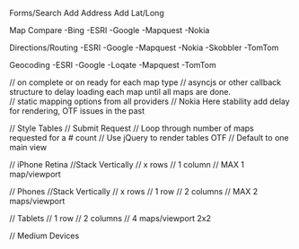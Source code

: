 Forms/Search
	Add Address
	Add Lat/Long


Map Compare
-Bing
-ESRI
-Google
-Mapquest
-Nokia

Directions/Routing
-ESRI
-Google
-Mapquest
-Nokia
-Skobbler 
-TomTom

Geocoding
-ESRI
-Google
-Loqate
-Mapquest
-TomTom

// on complete or on ready for each map type
// asyncjs or other callback structure to delay loading each map until all maps are done.  
// static mapping options from all providers
// Nokia Here stability add delay for rendering, OTF issues in the past

// Style Tables
// Submit Request
// Loop through number of maps requested for a # count
// Use jQuery to render tables OTF
// Default to one main view

// iPhone Retina
	//Stack Vertically
		// x rows
		// 1 column
		// MAX 1 map/viewport

// Phones
	//Stack Vertically
		// x rows
		// 1 row
		// 2 columns
		// MAX 2 maps/viewport

// Tablets
	// 1 row
	// 2 columns
	// 4 maps/viewport 2x2

// Medium Devices

<!-- $('.map.bing').each(function(){console.log($(this).attr('data-options-type'));}) -->





